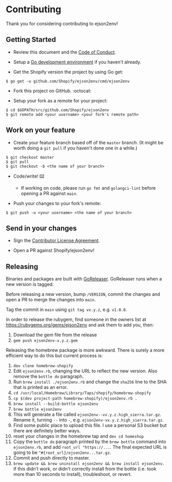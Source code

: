 # Contributing

Thank you for considering contributing to ejson2env!

## Getting Started

- Review this document and the [Code of Conduct](CODE_OF_CONDUCT.md).

- Setup a [Go development environment](https://golang.org/doc/install#install)
if you haven't already.

- Get the Shopify version the project by using Go get:

```shell
$ go get -u github.com/Shopify/ejson2env/cmd/ejson2env
```

- Fork this project on GitHub. :octocat:

- Setup your fork as a remote for your project:

```
$ cd $GOPATH/src/github.com/Shopify/ejson2env
$ git remote add <your username> <your fork's remote path>
```

## Work on your feature

- Create your feature branch based off of the `master` branch. (It might be
worth doing a `git pull` if you haven't done one in a while.)

```
$ git checkout master
$ git pull
$ git checkout -b <the name of your branch>
```

- Code/write! :keyboard:

    - If working on code, please run `go fmt` and `golangci-lint` before opening a PR against `main`.

- Push your changes to your fork's remote:

```
$ git push -u <your username> <the name of your branch>
```

## Send in your changes

- Sign the [Contributor License Agreement](https://cla.shopify.com).

- Open a PR against Shopify/ejson2env!

## Releasing

Binaries and packages are built with [GoReleaser](https://goreleaser.com). GoReleaser runs when a new version is tagged.

Before releasing a new version, bump `/VERSION`, commit the changes and open a PR to merge the changes into `main`.

Tag the commit in `main` using `git tag vx.y.z`, e.g. `v1.0.0`.

In order to release the rubygem, find someone in the owners list at
https://rubygems.org/gems/ejson2env and ask them to add you, then:

1. Download the gem file from the release
1. `gem push ejson2env-x.y.z.gem`

Releasing the homebrew package is more awkward. There is surely a more
efficient way to do this but current process is:

1. `dev clone homebrew-shopify`
1. Edit `ejson2env.rb`, changing the URL to reflect the new version. Also
   remove the `bottle do` paragraph.
1. Run `brew install ./ejson2env.rb` and change the `sha256` line to the SHA
   that is printed as an error.
1. `cd /usr/local/Homebrew/Library/Taps/shopify/homebrew-shopify`
1. `cp $(dev project-path homebrew-shopify)/ejson2env.rb .`
1. `brew install --build-bottle ejson2env`
1. `brew bottle ejson2env`
1. This will generate a file called `ejson2env--vx.y.z.high_sierra.tar.gz`.
   Rename it, turning `--` into `-`, e.g. `ejson2env-vx.y.z.high_sierra.tar.gz`.
1. Find some public place to upload this file. I use a personal S3 bucket but
   there are definitely better ways.
1. reset your changes in the homebrew tap and `dev cd homeshop`
1. Copy the `bottle do` paragraph printed by the `brew bottle` command into
   `ejson2env.rb`, and add `root_url "https://...`. The final expected URL is
    going to be `"#{root_url}/ejson2env...tar.gz`.
1. Commit and push directly to master.
1. `brew update && brew uninstall ejson2env && brew install ejson2env`. If this
   didn't work, or didn't correctly install from the bottle (i.e. took more
   than 10 seconds to install), troubleshoot, or revert.
